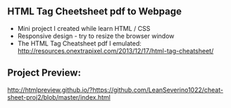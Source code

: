 ## HTML Tag Cheetsheet pdf to Webpage 
 - Mini project I created while learn HTML / CSS
 - Responsive design - try to resize the browser window
 - The HTML Tag Cheatsheet pdf I emulated: http://resources.onextrapixel.com/2013/12/17/html-tag-cheatsheet/
  
## Project Preview: 
http://htmlpreview.github.io/?https://github.com/LeanSeverino1022/cheat-sheet-proj2/blob/master/index.html
